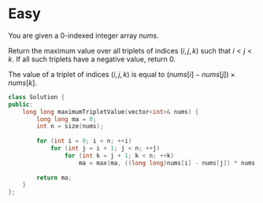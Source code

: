 # Easy

You are given a 0-indexed integer array $nums$.

Return the maximum value over all triplets of indices $(i, j, k)$ such that $i < j < k$. If all such triplets have a negative value, return $0$.

The value of a triplet of indices $(i, j, k)$ is equal to $(nums[i] - nums[j]) \times nums[k]$.

```cpp
class Solution {
public:
    long long maximumTripletValue(vector<int>& nums) {
        long long ma = 0;
        int n = size(nums);
        
        for (int i = 0; i < n; ++i)
            for (int j = i + 1; j < n; ++j)
                for (int k = j + 1; k < n; ++k)
                    ma = max(ma, ((long long)nums[i] - nums[j]) * nums[k]);
        
        return ma;
    }
};
```
